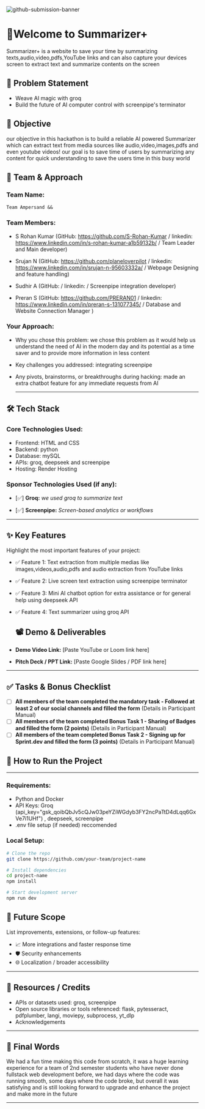 ![github-submission-banner](https://github.com/user-attachments/assets/a1493b84-e4e2-456e-a791-ce35ee2bcf2f)

# 🚀Welcome to Summarizer+
Summarizer+ is a website to save your time by summarizing texts,audio,video,pdfs,YouTube links and can also capture your devices screen to extract text and summarize contents on the screen

## 📌 Problem Statement
- Weave AI magic with groq
- Build the future of AI computer control with screenpipe's terminator

## 🎯 Objective
our objective in this hackathon is to build a reliable AI powered Summarizer which can extract text from media sources like audio,video,images,pdfs and even youtube videos!
our goal is to save time of users by summarizing any content for quick understanding to save the users time in this busy world

## 🧠 Team & Approach
### Team Name:
`Team Ampersand &&`

### Team Members:  
- S Rohan Kumar (GitHub: https://github.com/S-Rohan-Kumar / linkedin: https://www.linkedin.com/in/s-rohan-kumar-a1b59132b/ / Team Leader and Main developer)
  
- Srujan N (GitHub: https://github.com/planeloverpilot / linkedin: https://www.linkedin.com/in/srujan-n-95603332a/ / Webpage Designing and feature handling)
  
- Sudhir A (GitHub:  / linkedin: / Screenpipe integration developer)
  
- Preran S (GitHub: https://github.com/PRERAN01 / linkedin: https://www.linkedin.com/in/preran-s-131077345/ / Database and Website Connection Manager )

### Your Approach:  
- Why you chose this problem: we chose this problem as it would help us understand the need of AI in the modern day and its potential as a time saver and to provide more information in less content
  
- Key challenges you addressed: integrating screenpipe
  
- Any pivots, brainstorms, or breakthroughs during hacking: made an extra chatbot feature for any immediate requests from AI

  ---

## 🛠️ Tech Stack

### Core Technologies Used:
- Frontend: HTML and CSS
- Backend: python
- Database: mySQL
- APIs: groq, deepseek and screenpipe
- Hosting: Render Hosting

### Sponsor Technologies Used (if any):
- [✅] **Groq:** _we used groq to summarize text_  

- [✅] **Screenpipe:** _Screen-based analytics or workflows_  
---

## ✨ Key Features

Highlight the most important features of your project:

- ✅ Feature 1: Text extraction from multiple medias like images,videos,audio,pdfs and audio extraction from YouTube links  
- ✅ Feature 2: Live screen text extraction using screenpipe terminator
- ✅ Feature 3: Mini AI chatbot option for extra assistance or for general help using deepseek API
- ✅ Feature 4: Text summarizer using groq API

  ## 📽️ Demo & Deliverables

- **Demo Video Link:** [Paste YouTube or Loom link here]  
- **Pitch Deck / PPT Link:** [Paste Google Slides / PDF link here]  

---

## ✅ Tasks & Bonus Checklist

- [ ] **All members of the team completed the mandatory task - Followed at least 2 of our social channels and filled the form** (Details in Participant Manual)  
- [ ] **All members of the team completed Bonus Task 1 - Sharing of Badges and filled the form (2 points)**  (Details in Participant Manual)
- [ ] **All members of the team completed Bonus Task 2 - Signing up for Sprint.dev and filled the form (3 points)**  (Details in Participant Manual)

## 🧪 How to Run the Project

---

### Requirements:
- Python and Docker
- API Keys: Groq (api_key="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") , deepseek, screenpipe
- .env file setup (if needed)
  reccomended

### Local Setup:
```bash
# Clone the repo
git clone https://github.com/your-team/project-name

# Install dependencies
cd project-name
npm install

# Start development server
npm run dev
```

## 🧬 Future Scope

List improvements, extensions, or follow-up features:

- 📈 More integrations and faster response time  
- 🛡️ Security enhancements  
- 🌐 Localization / broader accessibility

---

## 📎 Resources / Credits

- APIs or datasets used: groq, screenpipe
- Open source libraries or tools referenced: flask, pytesseract, pdfplumber, langi, moviepy, subprocess, yt_dlp
- Acknowledgements  

---

## 🏁 Final Words

We had a fun time making this code from scratch, it was a huge learning experience for a team of 2nd semester students who have never done fullstack web development before, we had days where the code was running smooth, some days where the code broke, but overall it was satisfying and is still looking forward to upgrade and enhance the project and make more in the future

---
